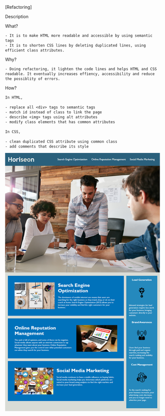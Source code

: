  [Refactoring]

 Description

  What?

    - It is to make HTML more readable and accessible by using semantic tags
    - It is to shorten CSS lines by deleting duplicated lines, using efficient class attributes.

  Why?

    - Doing refactoring, it lighten the code lines and helps HTML and CSS readable. It eventually increases effiency, accessibility and reduce the possiblity of errors.

  How?

    In HTML, 

    - replace all <div> tags to semantic tags
    - match id instead of class to link the page
    - describe <img> tags using alt attributes
    - modify class elements that has common attributes

    In CSS,

    - clean duplicated CSS attribute using common class
    - add comments that describe its style


![homepage image](./02-Homework/Assets/01-html-css-git-homework-demo.png)



